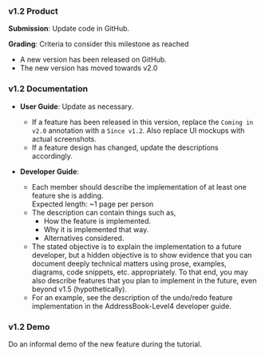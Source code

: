 ### v1.2 Product

**Submission**: Update code in GitHub.

**Grading**: Criteria to consider this milestone as reached
* A new version has been released on GitHub.
* The new version has moved towards v2.0

### v1.2 Documentation

* **User Guide**: Update as necessary.
  * If a feature has been released in this version, replace the `Coming in v2.0` annotation with a `Since v1.2`. Also replace UI mockups with actual screenshots.
  * If a feature design has changed, update the descriptions accordingly.

* **Developer Guide**:
  * Each member should describe the implementation of at least one feature she is adding. <br>
    Expected length: ~1 page per person
  * The description can contain things such as,
    * How the feature is implemented.
    * Why it is implemented that way.
    * Alternatives considered.
  * The stated objective is to explain the implementation to a future developer, but a hidden objective is to show evidence that you can document deeply technical matters using prose, examples, diagrams, code snippets, etc. appropriately. To that end, you may also describe features that you plan to implement in the future, even beyond v1.5 (hypothetically).
  * For an example, see the description of the undo/redo feature implementation in the AddressBook-Level4 developer guide.
  

### v1.2 Demo

Do an informal demo of the new feature during the tutorial.
